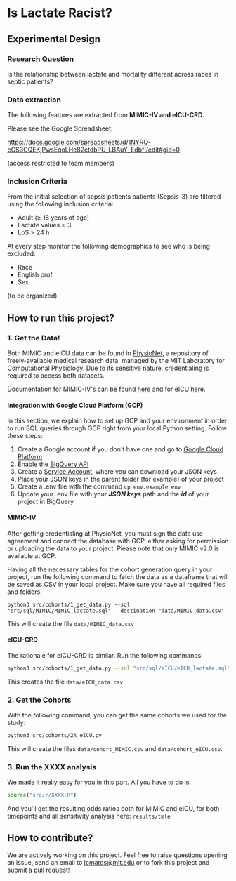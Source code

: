 # Is Lactate Racist?

## Experimental Design

### Research Question

Is the relationship between lactate and mortality different across races in septic patients? 

### Data extraction

The following features are extracted from **MIMIC-IV and eICU-CRD.**

Please see the Google Spreadsheet:

https://docs.google.com/spreadsheets/d/1NYRQ-eGS3CQEKjPwsEqoLHe82ctdbPU_LBAuY_EdbfI/edit#gid=0

(access restricted to team members)

### Inclusion Criteria

From the initial selection of sepsis patients patients (Sepsis-3) are filtered using the following inclusion criteria:

- Adult (≥ 18 years of age)
- Lactate values ≥ 3
- LoS > 24 h

At every step monitor the following demographics to see who is being excluded:

- Race
- English prof.
- Sex

(to be organized)

## How to run this project?

### 1. Get the Data!

Both MIMIC and eICU data can be found in [PhysioNet](https://physionet.org/), a repository of freely-available medical research data, managed by the MIT Laboratory for Computational Physiology. Due to its sensitive nature, credentialing is required to access both datasets.

Documentation for MIMIC-IV's can be found [here](https://mimic.mit.edu/) and for eICU [here](https://eicu-crd.mit.edu/).

#### Integration with Google Cloud Platform (GCP)

In this section, we explain how to set up GCP and your environment in order to run SQL queries through GCP right from your local Python setting. Follow these steps:

1) Create a Google account if you don't have one and go to [Google Cloud Platform](https://console.cloud.google.com/bigquery)
2) Enable the [BigQuery API](https://console.cloud.google.com/apis/api/bigquery.googleapis.com)
3) Create a [Service Account](https://console.cloud.google.com/iam-admin/serviceaccounts), where you can download your JSON keys
4) Place your JSON keys in the parent folder (for example) of your project
5) Create a .env file with the command `cp env.example env `
6) Update your .env file with your ***JSON keys*** path and the ***id*** of your project in BigQuery

#### MIMIC-IV

After getting credentialing at PhysioNet, you must sign the data use agreement and connect the database with GCP, either asking for permission or uploading the data to your project. Please note that only MIMIC v2.0 is available at GCP.

Having all the necessary tables for the cohort generation query in your project, run the following command to fetch the data as a dataframe that will be saved as CSV in your local project. Make sure you have all required files and folders.

```shell
python3 src/cohorts/1_get_data.py --sql "src/sql/MIMIC/MIMIC_lactate.sql" --destination "data/MIMIC_data.csv"
```

This will create the file `data/MIMIC_data.csv`

#### eICU-CRD

The rationale for eICU-CRD is similar. Run the following commands:

```sh
python3 src/cohorts/1_get_data.py --sql "src/sql/eICU/eICU_lactate.sql" --destination "data/eICU_data.csv"
```

This creates the file `data/eICU_data.csv`

### 2. Get the Cohorts

With the following command, you can get the same cohorts we used for the study:

```sh
python3 src/cohorts/2A_eICU.py
```

This will create the files `data/cohort_MIMIC.csv` and `data/cohort_eICU.csv`.

### 3. Run the XXXX analysis

We made it really easy for you in this part. All you have to do is:

```sh
source("src/r/XXXX.R")
```

And you'll get the resulting odds ratios both for MIMIC and eICU, for both timepoints and all sensitivity analysis here: `results/tmle`

## How to contribute?

We are actively working on this project.
Feel free to raise questions opening an issue, send an email to jcmatos@mit.edu or to fork this project and submit a pull request!
